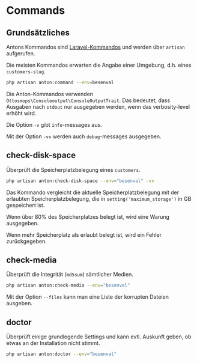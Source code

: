 # Commands

## Grundsätzliches

Antons Kommandos sind [Laravel-Kommandos](https://laravel.com/docs/7.x/artisan) und werden über `artisan` aufgerufen.

Die meisten Kommandos erwarten die Angabe einer Umgebung, d.h. eines `customers-slug`.

``` bash
php artisan anton:command --env=besenval
```

Die Anton-Kommandos verwenden `Ottosmops\Consoleoutput\ConsoleOutputTrait`. Das bedeutet, dass Ausgaben nach `stdout` nur ausgegeben werden, wenn das verbosity-level erhöht wird.

Die Option `-v` gibt `info`-messages aus.

Mit der Option `-vv` werden auch `debug`-messages ausgegeben.

## check-disk-space

Überprüft die Speicherplatzbelegung eines `customers`.

``` bash
php artisan anton:check-disk-space --env="besenval" -vv
```

Das Kommando vergleicht die aktuelle Speicherplatzbelegung mit der erlaubten Speicherplatzbelegung, die in `setting('maximum_storage')` in GB gespeichert ist.

Wenn über 80% des Speicherplatzes belegt ist, wird eine Warung ausgegeben.

Wenn mehr Speicherplatz als erlaubt belegt ist, wird ein Fehler zurückgegeben.

## check-media

Überprüft die Integrität (`md5sum`) sämtlicher Medien.

``` bash
php artisan anton:check-media --env="besenval"
```

Mit der Option `--files` kann man eine Liste der korrupten Dateien ausgeben.

## doctor

Überprüft einige grundlegende Settings und kann evtl. Auskunft geben, ob etwas an der Installation nicht stimmt.

``` bash
php artisan anton:doctor --env="besenval"
```
